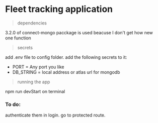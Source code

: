 # Fleet tracking application

> dependencies

3.2.0 of connect-mongo pacckage is used beacuse I don't get how new one function

>secrets

add .env file to config folder. add the following secrets to it:
- PORT = Any port you like
- DB_STRING = local address or atlas url for mongodb 

> running the app

npm run devStart on terminal


### To do:
authenticate them in login.
go to protected route.